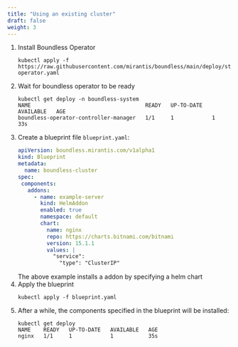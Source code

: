 ```yaml
---
title: "Using an existing cluster"
draft: false
weight: 3
---
```


1. Install Boundless Operator
   ```shell
   kubectl apply -f https://raw.githubusercontent.com/mirantis/boundless/main/deploy/static/boundless-operator.yaml
   ```
2. Wait for boundless operator to be ready
   ```shell
   kubectl get deploy -n boundless-system
   NAME                                    READY   UP-TO-DATE   AVAILABLE   AGE
   boundless-operator-controller-manager   1/1     1            1           33s
   ```
3. Create a blueprint file `blueprint.yaml`:
   ```yaml
   apiVersion: boundless.mirantis.com/v1alpha1
   kind: Blueprint
   metadata:
     name: boundless-cluster
   spec:
    components:
      addons:
        - name: example-server
          kind: HelmAddon
          enabled: true
          namespace: default
          chart:
            name: nginx
            repo: https://charts.bitnami.com/bitnami
            version: 15.1.1
            values: |
              "service":
                "type": "ClusterIP"
   ```
   The above example installs a addon by specifying a helm chart
4. Apply the blueprint
   ```shell
   kubectl apply -f blueprint.yaml
   ```
5. After a while, the components specified in the blueprint will be installed:
   ```shell
   kubectl get deploy
   NAME    READY   UP-TO-DATE   AVAILABLE   AGE
   nginx   1/1     1            1           35s
   ```
